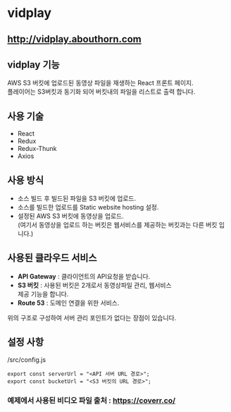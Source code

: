 # vidplay

## http://vidplay.abouthorn.com

## vidplay 기능

AWS S3 버킷에 업로드된 동영상 파일을 재생하는 React 프론트 페이지. <br>
플레이어는 S3버킷과 동기화 되어 버킷내의 파일을 리스트로 출력 합니다.

## 사용 기술

- React
- Redux
- Redux-Thunk
- Axios

## 사용 방식

- 소스 빌드 후 빌드된 파일을 S3 버킷에 업로드.
- 소스를 빌드한 업로드를 Static website hosting 설정.
- 설정된 AWS S3 버킷에 동영상을 업로드. <br>(여기서 동영상을 업로드 하는 버킷은 웹서비스를 제공하는 버킷과는 다른 버킷 입니다.)

## 사용된 클라우드 서비스

- **API Gateway** : 클라이언트의 API요청을 받습니다.
- **S3 버킷** : 사용된 버킷은 2개로서 동영상파일 관리, 웹서비스 <br> 제공 기능을 합니다.
- **Route 53** : 도메인 연결을 위한 서비스.

위의 구조로 구성하여 서버 관리 포인트가 없다는 장점이 있습니다.

## 설정 사항

/src/config.js

```
export const serverUrl = "<API 서버 URL 경로>";
export const bucketUrl = "<S3 버킷의 URL 경로>";
```

### 예제에서 사용된 비디오 파일 출처 : https://coverr.co/

